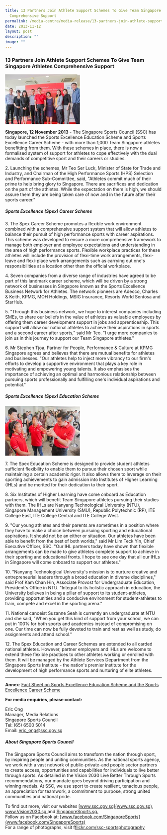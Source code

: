 ```yaml
---
title: 13 Partners Join Athlete Support Schemes To Give Team Singapore Athletes
  Comprehensive Support
permalink: /media-centre/media-release/13-partners-join-athlete-support-schemes-to-give-team-athletes-support/
date: 2013-11-12
layout: post
description: ""
image: ""
---
```

### **13 Partners Join Athlete Support Schemes To Give Team Singapore Athletes Comprehensive Support**

![](/images/Media%20Centre/Media%20Release/2013/Nov/13PARTNERSJOINATHLETESUPPORTSCHEMESTOGIVETEAMATHLETESUPPORTMainPar0042Imagegif.gif)

**Singapore, 12 November 2013** - The Singapore Sports Council (SSC) has today launched the Sports Excellence Education Scheme and Sports Excellence Career Scheme - with more than 1,000 Team Singapore athletes benefitting from them. With these schemes in place, there is now a formalised system of support for athletes to cope effectively with the dual demands of competitive sport and their careers or studies.

2\. Launching the schemes, Mr Teo Ser Luck, Minister of State for Trade and Industry, and Chairman of the High Performance Sports (HPS) Selection and Performance Sub-Committee, said, "Athletes commit much of their prime to help bring glory to Singapore. There are sacrifices and dedication on the part of the athletes. While the expectation on them is high, we should assure them they are being taken care of now and in the future after their sports career."

##### **Sports Excellence (Spex) Career Scheme**

3\. The Spex Career Scheme promotes a flexible work environment combined with a comprehensive support system that will allow athletes to balance their pursuit of high performance sports with career aspirations. This scheme was developed to ensure a more comprehensive framework to manage both employer and employee expectations and understanding in the area of high performance sports. Flexible workplace practices for these athletes will include the provision of flexi-time work arrangements, flexi-leave and flexi-place work arrangements such as carrying out one's responsibilities at a location other than the official workplace.

4\. Seven companies from a diverse range of industries have agreed to be part of this landmark career scheme, which will be driven by a strong network of businesses in Singapore known as the Sports Excellence Business Network for Athletes. The network pioneers are Adecco, Charles & Keith, KPMG, MOH Holdings, MSIG Insurance, Resorts World Sentosa and StarHub.

5\. "Through this business network, we hope to interest companies including SMEs, to share our beliefs in the value of athletes as valuable employees by offering them career development support in jobs and apprenticeship. This support will allow our national athletes to achieve their aspirations in sports and a second career after sports," said Mr Teo. "I urge more companies to join us in this journey to support our Team Singapore athletes."

6\. Mr Stephen Tjoa, Partner for People, Performance & Culture at KPMG Singapore agrees and believes that there are mutual benefits for athletes and businesses. "Our athletes help to inject more vibrancy to our firm's efforts to develop a supportive environment that plays a key role in motivating and empowering young talents. It also emphasises the importance of achieving an optimal and harmonious relationship between pursuing sports professionally and fulfilling one's individual aspirations and potential."

##### **Sports Excellence (Spex) Education Scheme**
![](/images/Media%20Centre/Media%20Release/2013/Nov/13PARTNERSJOINATHLETESUPPORTSCHEMESTOGIVETEAMSINGAPOREATHLETESSUPPORTMainPar0069Imagegif.gif)
	
7\. The Spex Education Scheme is designed to provide student athletes sufficient flexibility to enable them to pursue their chosen sport while maintaining a certain academic rigor. It also allows them to leverage on their sporting achievements to gain admission into Institutes of Higher Learning (IHLs) and be merited for their dedication to their sport.

8\. Six Institutes of Higher Learning have come onboard as Education partners, which will benefit Team Singapore athletes pursuing their studies with them. The IHLs are Nanyang Technological University (NTU), Singapore Management University (SMU), Republic Polytechnic (RP), ITE College East, ITE College Central and ITE College West.

9\. "Our young athletes and their parents are sometimes in a position where they have to make a choice between pursuing sporting and educational aspirations. It should not be an either or situation. Our athletes have been able to benefit from the best of both worlds," said Mr Lim Teck Yin, Chief Executive Officer, SSC. "Our IHL partners today have shown that flexible arrangements can be made to give athletes complete support to achieve in their sporting and educational fronts. I hope to see one day that all our IHLs in Singapore will come onboard to support our athletes."

10\. "Nanyang Technological University's mission is to nurture creative and entrepreneurial leaders through a broad education in diverse disciplines," said Prof Kam Chan Hin, Associate Provost for Undergraduate Education, President's Office in NTU. "Integral to its holistic approach in education, the University believes in being a pillar of support to its student-athletes, providing opportunities and a conducive environment for student-athletes to train, compete and excel in the sporting arena."

11\. National canoeist Suzanne Seah is currently an undergraduate at NTU and she said, "When you get this kind of support from your school, we can put in 100% for both sports and academics instead of compromising on one. Our time can now be fully devoted to train and rest as well as study, do assignments and attend school."

12\. The Spex Education and Career Schemes are extended to all carded national athletes. However, partner employers and IHLs are welcome to extend these flexible practices to other athletes working or enrolled with them. It will be managed by the Athlete Services Department from the Singapore Sports Institute - the nation's premier institute for the development of high performance sports and nurturing of elite athletes.

---

**Annex**: 
[Fact Sheet on Sports Excellence Education Scheme and the Sports Excellence Career Scheme ](/files/Media%20Centre/Media%20Release/2013/Nov/Fact%20Sheet%20%20Spex%20Education%20%20Career%20Schemespdf.pdf) 

**For media enquiries, please contact:**

Eric Ong
<br>Manager, Media Relations
<br>Singapore Sports Council
<br>Tel: (65) 6500 5014
<br>Email: [eric_ong@ssc.gov.sg](eric_ong@ssc.gov.sg)

##### **About Singapore Sports Council**
The Singapore Sports Council aims to transform the nation through sport, by inspiring people and uniting communities. As the national sports agency, we work with a vast network of public-private-and people sector partners to create access, opportunities and capabilities for individuals to live better through sports. As detailed in the Vision 2030 Live Better Through Sports recommendations, our mandate goes beyond driving participation and winning medals. At SSC, we use sport to create resilient, tenacious people, an appreciation for teamwork, a commitment to purpose, strong united communities and national pride.

To find out more, visit our websites [www.ssc.gov.sg](www.ssc.gov.sg), [www.Vision2030.sg ](www.Vision2030.sg )and [SingaporeSports.sg.](SingaporeSports.sg.)<br>
Follow us on Facebook at: [www.facebook.com/SingaporeSports](www.facebook.com/SingaporeSports)<br>
For a range of photographs, visit f[flickr.com/ssc-sportsphotography](flickr.com/ssc-sportsphotography)